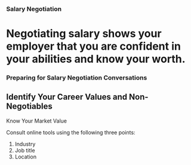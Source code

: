### Salary Negotiation

# Negotiating salary shows your employer that you are confident in your abilities and know your worth.

### Preparing for Salary Negotiation Conversations
## Identify Your Career Values and Non-Negotiables

Know Your Market Value

Consult online tools using the following three points:
 1. Industry
 2. Job title
 3. Location

        

